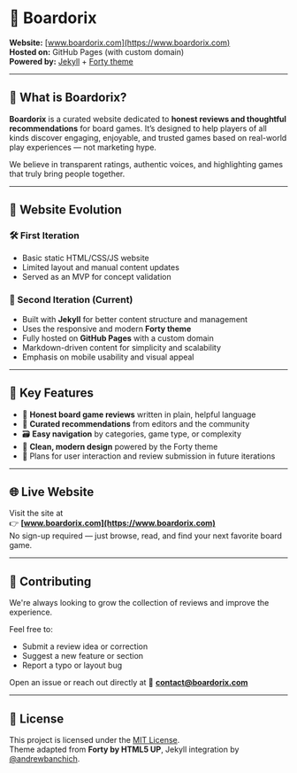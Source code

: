# 🎲 Boardorix

**Website:** [www.boardorix.com](https://www.boardorix.com)  
**Hosted on:** GitHub Pages (with custom domain)  
**Powered by:** [Jekyll](https://jekyllrb.com/) + [Forty theme](https://github.com/andrewbanchich/forty-jekyll-theme)

---

## 🧠 What is Boardorix?

**Boardorix** is a curated website dedicated to **honest reviews and thoughtful recommendations** for board games. It’s designed to help players of all kinds discover engaging, enjoyable, and trusted games based on real-world play experiences — not marketing hype.

We believe in transparent ratings, authentic voices, and highlighting games that truly bring people together.

---

## 🔄 Website Evolution

### 🛠️ First Iteration

- Basic static HTML/CSS/JS website  
- Limited layout and manual content updates  
- Served as an MVP for concept validation

### 🚀 Second Iteration (Current)

- Built with **Jekyll** for better content structure and management  
- Uses the responsive and modern **Forty theme**  
- Fully hosted on **GitHub Pages** with a custom domain  
- Markdown-driven content for simplicity and scalability  
- Emphasis on mobile usability and visual appeal

---

## 🌟 Key Features

- 🧩 **Honest board game reviews** written in plain, helpful language  
- 🌟 **Curated recommendations** from editors and the community  
- 🗃️ **Easy navigation** by categories, game type, or complexity  
- 📸 **Clean, modern design** powered by the Forty theme  
- 💬 Plans for user interaction and review submission in future iterations

---

## 🌐 Live Website

Visit the site at  
👉 **[www.boardorix.com](https://www.boardorix.com)**  
No sign-up required — just browse, read, and find your next favorite board game.

---

## 🙌 Contributing

We're always looking to grow the collection of reviews and improve the experience.

Feel free to:  
- Submit a review idea or correction  
- Suggest a new feature or section  
- Report a typo or layout bug

Open an issue or reach out directly at 📧 **contact@boardorix.com**

---

## 📄 License

This project is licensed under the [MIT License](LICENSE).  
Theme adapted from **Forty by HTML5 UP**, Jekyll integration by [@andrewbanchich](https://github.com/andrewbanchich).
